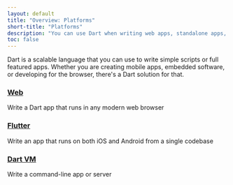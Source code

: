 ```yaml
---
layout: default
title: "Overview: Platforms"
short-title: "Platforms"
description: "You can use Dart when writing web apps, standalone apps, servers, mobile apps, and embedded apps."
toc: false
---
```


Dart is a scalable language that you can use to write simple scripts or full featured apps.
Whether you are creating mobile apps, embedded software, or developing for the browser,
there's a Dart solution for that.

<div class="card-grid">
  <div class="card">
    <h3><a href="{{site.webdev}}">Web</a></h3>
    <p>Write a Dart app that runs in any modern web browser</p>
  </div>

  <div class="card">
    <h3><a href="{{site.flutter}}">Flutter</a></h3>
    <p>Write an app that runs on both iOS and Android from a single codebase</p>
  </div>

  <div class="card">
    <h3><a href="{{site.dart_vm}}">Dart VM</a></h3>
    <p>Write a command-line app or server</p>
  </div>
</div>
